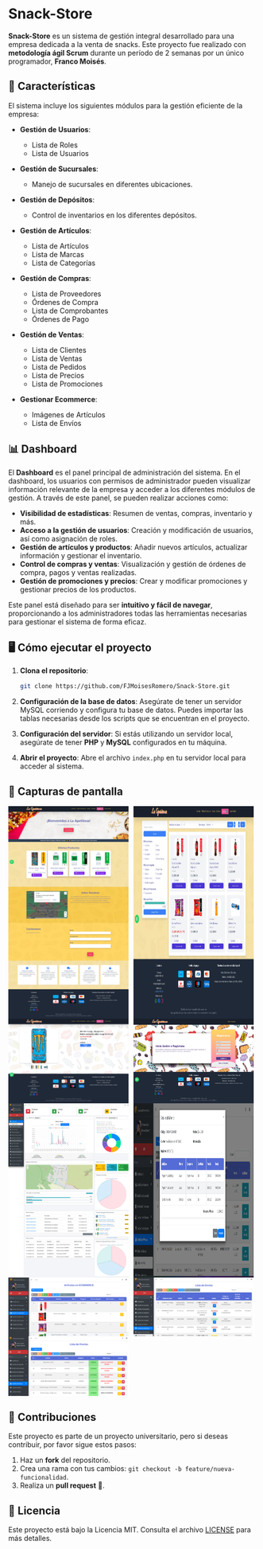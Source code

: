 # Snack-Store

**Snack-Store** es un sistema de gestión integral desarrollado para una empresa dedicada a la venta de snacks. Este proyecto fue realizado con **metodología ágil Scrum** durante un período de 2 semanas por un único programador, **Franco Moisés**.

## 🚀 Características

El sistema incluye los siguientes módulos para la gestión eficiente de la empresa:

- **Gestión de Usuarios**:
  - Lista de Roles
  - Lista de Usuarios
  
- **Gestión de Sucursales**:
  - Manejo de sucursales en diferentes ubicaciones.
  
- **Gestión de Depósitos**:
  - Control de inventarios en los diferentes depósitos.
  
- **Gestión de Artículos**:
  - Lista de Artículos
  - Lista de Marcas
  - Lista de Categorías
  
- **Gestión de Compras**:
  - Lista de Proveedores
  - Órdenes de Compra
  - Lista de Comprobantes
  - Órdenes de Pago
  
- **Gestión de Ventas**:
  - Lista de Clientes
  - Lista de Ventas
  - Lista de Pedidos
  - Lista de Precios
  - Lista de Promociones
  
- **Gestionar Ecommerce**:
  - Imágenes de Artículos
  - Lista de Envíos

## 📊 Dashboard

El **Dashboard** es el panel principal de administración del sistema. En el dashboard, los usuarios con permisos de administrador pueden visualizar información relevante de la empresa y acceder a los diferentes módulos de gestión. A través de este panel, se pueden realizar acciones como:

- **Visibilidad de estadísticas**: Resumen de ventas, compras, inventario y más.
- **Acceso a la gestión de usuarios**: Creación y modificación de usuarios, así como asignación de roles.
- **Gestión de artículos y productos**: Añadir nuevos artículos, actualizar información y gestionar el inventario.
- **Control de compras y ventas**: Visualización y gestión de órdenes de compra, pagos y ventas realizadas.
- **Gestión de promociones y precios**: Crear y modificar promociones y gestionar precios de los productos.

Este panel está diseñado para ser **intuitivo y fácil de navegar**, proporcionando a los administradores todas las herramientas necesarias para gestionar el sistema de forma eficaz.

## 🖥️ Cómo ejecutar el proyecto

1. **Clona el repositorio**:
    ```bash
    git clone https://github.com/FJMoisesRomero/Snack-Store.git
    ```

2. **Configuración de la base de datos**:
   Asegúrate de tener un servidor MySQL corriendo y configura tu base de datos. Puedes importar las tablas necesarias desde los scripts que se encuentran en el proyecto.

3. **Configuración del servidor**:
   Si estás utilizando un servidor local, asegúrate de tener **PHP** y **MySQL** configurados en tu máquina. 

4. **Abrir el proyecto**:
   Abre el archivo `index.php` en tu servidor local para acceder al sistema.
## 📸 Capturas de pantalla

<div style="display: flex; flex-wrap: wrap; gap: 10px;">
    <img src="images/sistema 1.jpg" alt="Sistema 1" style="width: 48%; height: auto;">
    <img src="images/sistema 2.jpg" alt="Sistema 2" style="width: 48%; height: auto;">
</div>
<div style="display: flex; flex-wrap: wrap; gap: 10px;">
    <img src="images/sistema 3.jpg" alt="Sistema 3" style="width: 48%; height: auto;">
    <img src="images/sistema 4.jpg" alt="Sistema 4" style="width: 48%; height: auto;">
</div>
<div style="display: flex; flex-wrap: wrap; gap: 10px;">
    <img src="images/sistema 5.jpg" alt="Sistema 5" style="width: 48%; height: auto;">
    <img src="images/sistema 6.png" alt="Sistema 6" style="width: 48%; height: auto;">
</div>
<div style="display: flex; flex-wrap: wrap; gap: 10px;">
    <img src="images/sistema 7.png" alt="Sistema 7" style="width: 48%; height: auto;">
    <img src="images/sistema 8.png" alt="Sistema 8" style="width: 48%; height: auto;">
</div>
<div style="display: flex; flex-wrap: wrap; gap: 10px;">
    <img src="images/sistema 9.png" alt="Sistema 9" style="width: 48%; height: auto;">
</div>

## 🤝 Contribuciones

Este proyecto es parte de un proyecto universitario, pero si deseas contribuir, por favor sigue estos pasos:

1. Haz un **fork** del repositorio.
2. Crea una rama con tus cambios: `git checkout -b feature/nueva-funcionalidad`.
3. Realiza un **pull request** 🚀.

## 📝 Licencia

Este proyecto está bajo la Licencia MIT. Consulta el archivo [LICENSE](LICENSE) para más detalles.

